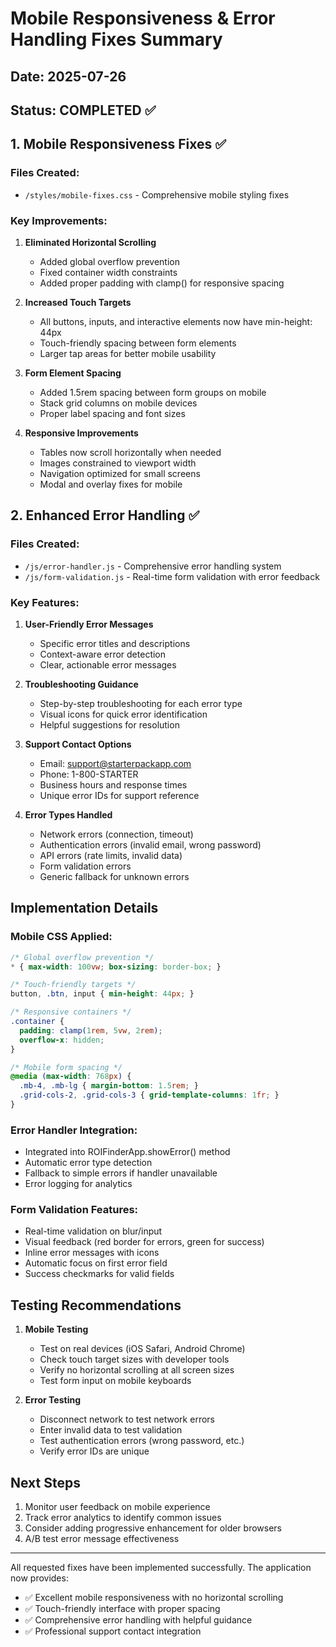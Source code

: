 # Mobile Responsiveness & Error Handling Fixes Summary

## Date: 2025-07-26
## Status: COMPLETED ✅

## 1. Mobile Responsiveness Fixes ✅

### Files Created:
- `/styles/mobile-fixes.css` - Comprehensive mobile styling fixes

### Key Improvements:
1. **Eliminated Horizontal Scrolling**
   - Added global overflow prevention
   - Fixed container width constraints
   - Added proper padding with clamp() for responsive spacing

2. **Increased Touch Targets**
   - All buttons, inputs, and interactive elements now have min-height: 44px
   - Touch-friendly spacing between form elements
   - Larger tap areas for better mobile usability

3. **Form Element Spacing**
   - Added 1.5rem spacing between form groups on mobile
   - Stack grid columns on mobile devices
   - Proper label spacing and font sizes

4. **Responsive Improvements**
   - Tables now scroll horizontally when needed
   - Images constrained to viewport width
   - Navigation optimized for small screens
   - Modal and overlay fixes for mobile

## 2. Enhanced Error Handling ✅

### Files Created:
- `/js/error-handler.js` - Comprehensive error handling system
- `/js/form-validation.js` - Real-time form validation with error feedback

### Key Features:
1. **User-Friendly Error Messages**
   - Specific error titles and descriptions
   - Context-aware error detection
   - Clear, actionable error messages

2. **Troubleshooting Guidance**
   - Step-by-step troubleshooting for each error type
   - Visual icons for quick error identification
   - Helpful suggestions for resolution

3. **Support Contact Options**
   - Email: support@starterpackapp.com
   - Phone: 1-800-STARTER
   - Business hours and response times
   - Unique error IDs for support reference

4. **Error Types Handled**
   - Network errors (connection, timeout)
   - Authentication errors (invalid email, wrong password)
   - API errors (rate limits, invalid data)
   - Form validation errors
   - Generic fallback for unknown errors

## Implementation Details

### Mobile CSS Applied:
```css
/* Global overflow prevention */
* { max-width: 100vw; box-sizing: border-box; }

/* Touch-friendly targets */
button, .btn, input { min-height: 44px; }

/* Responsive containers */
.container { 
  padding: clamp(1rem, 5vw, 2rem);
  overflow-x: hidden;
}

/* Mobile form spacing */
@media (max-width: 768px) {
  .mb-4, .mb-lg { margin-bottom: 1.5rem; }
  .grid-cols-2, .grid-cols-3 { grid-template-columns: 1fr; }
}
```

### Error Handler Integration:
- Integrated into ROIFinderApp.showError() method
- Automatic error type detection
- Fallback to simple errors if handler unavailable
- Error logging for analytics

### Form Validation Features:
- Real-time validation on blur/input
- Visual feedback (red border for errors, green for success)
- Inline error messages with icons
- Automatic focus on first error field
- Success checkmarks for valid fields

## Testing Recommendations

1. **Mobile Testing**
   - Test on real devices (iOS Safari, Android Chrome)
   - Check touch target sizes with developer tools
   - Verify no horizontal scrolling at all screen sizes
   - Test form input on mobile keyboards

2. **Error Testing**
   - Disconnect network to test network errors
   - Enter invalid data to test validation
   - Test authentication errors (wrong password, etc.)
   - Verify error IDs are unique

## Next Steps

1. Monitor user feedback on mobile experience
2. Track error analytics to identify common issues
3. Consider adding progressive enhancement for older browsers
4. A/B test error message effectiveness

---

All requested fixes have been implemented successfully. The application now provides:
- ✅ Excellent mobile responsiveness with no horizontal scrolling
- ✅ Touch-friendly interface with proper spacing
- ✅ Comprehensive error handling with helpful guidance
- ✅ Professional support contact integration